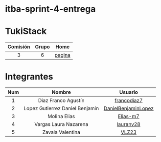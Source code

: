 # itba-sprint-4-entrega

# TukiStack

| Comisión | Grupo |      Home      |
| :------: | :---: | :------------: |
|    3     |   6   | [pagina][home] |

# Integrantes

| Num |             Nombre              |         Usuario          |
| :-: | :-----------------------------: | :----------------------: |
|  1  |       Diaz Franco Agustín       |     [francodiaz7][1]     |
|  2  | Lopez Gutierrez Daniel Benjamin | [DanielBenjaminLopez][2] |
|  3  |          Molina Elias           |      [Elias-m7][3]       |
|  4  |      Vargas Laura Nazarena      |      [lauranv28][4]      |
|  5  |        Zavala Valentina         |        [VLZ23][5]        |

[1]: https://github.com/francodiaz7
[2]: https://github.com/DanielBenjaminLopez
[3]: https://github.com/Elias-m7
[4]: https://github.com/lauranv28
[5]: https://github.com/VLZ23
[home]: https://github.com/lauranv28/TukiStack
